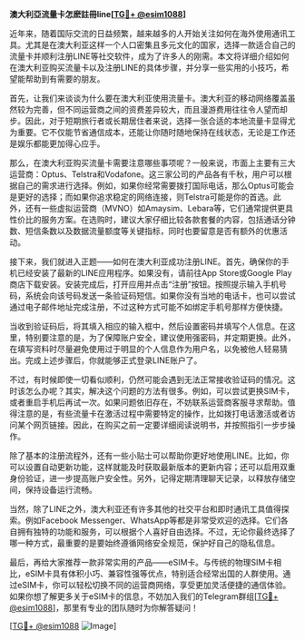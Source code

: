 **澳大利亞流量卡怎麽註冊line[[TG💪+ @esim1088](https://t.me/s/esim1088)]**

近年来，随着国际交流的日益频繁，越来越多的人开始关注如何在海外使用通讯工具。尤其是在澳大利亚这样一个人口密集且多元文化的国家，选择一款适合自己的流量卡并顺利注册LINE等社交软件，成为了许多人的刚需。本文将详细介绍如何在澳大利亚购买流量卡以及注册LINE的具体步骤，并分享一些实用的小技巧，希望能帮助到有需要的朋友。

首先，让我们来谈谈为什么要在澳大利亚使用流量卡。澳大利亚的移动网络覆盖虽然较为完善，但不同运营商之间的资费差异较大，而且漫游费用往往令人望而却步。因此，对于短期旅行者或长期居住者来说，选择一张合适的本地流量卡显得尤为重要。它不仅能节省通信成本，还能让你随时随地保持在线状态，无论是工作还是娱乐都能更加得心应手。

那么，在澳大利亚购买流量卡需要注意哪些事项呢？一般来说，市面上主要有三大运营商：Optus、Telstra和Vodafone。这三家公司的产品各有千秋，用户可以根据自己的需求进行选择。例如，如果你经常需要拨打国际电话，那么Optus可能会是更好的选择；而如果你追求稳定的网络连接，则Telstra可能是你的首选。此外，还有一些虚拟运营商（MVNO）如Amaysim、Lebara等，它们通常提供更具性价比的服务方案。在选购时，建议大家仔细比较各款套餐的内容，包括通话分钟数、短信条数以及数据流量额度等关键指标，同时也要留意是否有额外的优惠活动。

接下来，我们就进入正题——如何在澳大利亚成功注册LINE。首先，确保你的手机已经安装了最新的LINE应用程序。如果没有，请前往App Store或Google Play商店下载安装。安装完成后，打开应用并点击“注册”按钮。按照提示输入手机号码，系统会向该号码发送一条验证码短信。如果你没有当地的电话卡，也可以尝试通过电子邮件地址完成注册，不过这种方式可能不如绑定手机号那样方便快捷。

当收到验证码后，将其填入相应的输入框中，然后设置密码并填写个人信息。在这里，特别要注意的是，为了保障账户安全，建议使用强密码，并定期更换。此外，在填写资料时尽量避免使用过于明显的个人信息作为用户名，以免被他人轻易猜出。完成上述步骤后，你就能够正式登录LINE账户了。

不过，有时候即使一切看似顺利，仍然可能会遇到无法正常接收验证码的情况。这时该怎么办呢？其实，解决这个问题的方法有很多。例如，可以尝试更换SIM卡，或者重启手机后再试一次。如果问题依旧存在，不妨联系运营商客服寻求帮助。值得注意的是，有些流量卡在激活过程中需要特定的操作，比如拨打电话激活或者访问某个网页链接。因此，在购买之前一定要详细阅读说明书，并按照指引一步步操作。

除了基本的注册流程外，还有一些小贴士可以帮助你更好地使用LINE。比如，你可以设置自动更新功能，这样就能及时获取最新版本的更新内容；还可以启用双重身份验证，进一步提高账户安全性。另外，记得定期清理聊天记录，以释放存储空间，保持设备运行流畅。

当然，除了LINE之外，澳大利亚还有许多其他的社交平台和即时通讯工具值得探索。例如Facebook Messenger、WhatsApp等都是非常受欢迎的选择。它们各自拥有独特的功能和服务，可以根据个人喜好自由选择。不过，无论你最终选择了哪一种方式，最重要的是要始终遵循网络安全规范，保护好自己的隐私信息。

最后，再给大家推荐一款非常实用的产品——eSIM卡。与传统的物理SIM卡相比，eSIM卡具有体积小巧、兼容性强等优点，特别适合经常出国的人群使用。通过eSIM卡，你可以轻松切换不同的运营商网络，享受更加灵活便捷的通信体验。如果你想了解更多关于eSIM卡的信息，不妨加入我们的Telegram群组[[TG💪+ @esim1088](https://t.me/s/esim1088)]，那里有专业的团队随时为你解答疑问！

[[TG💪+ @esim1088](https://t.me/s/esim1088) ![Image](https://i.postimg.cc/4NQfJmqS/Snipaste-2025-05-13-00-14-12.png)]